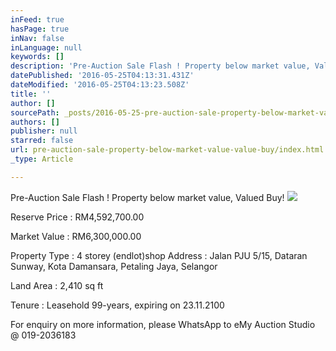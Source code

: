 ```yaml
---
inFeed: true
hasPage: true
inNav: false
inLanguage: null
keywords: []
description: 'Pre-Auction Sale Flash ! Property below market value, Valued Buy!'
datePublished: '2016-05-25T04:13:31.431Z'
dateModified: '2016-05-25T04:13:23.508Z'
title: ''
author: []
sourcePath: _posts/2016-05-25-pre-auction-sale-property-below-market-value-value-buy.md
authors: []
publisher: null
starred: false
url: pre-auction-sale-property-below-market-value-value-buy/index.html
_type: Article

---
```

Pre-Auction Sale Flash ! Property below market value, Valued Buy!
![](https://the-grid-user-content.s3-us-west-2.amazonaws.com/81927d7d-da3c-4c94-b269-fd16c8f344bb.jpg)

Reserve Price : RM4,592,700.00 

Market Value : RM6,300,000.00 

Property Type : 4 storey (endlot)shop Address : Jalan PJU 5/15, Dataran Sunway, Kota Damansara, Petaling Jaya, Selangor 

Land Area : 2,410 sq ft 

Tenure : Leasehold 99-years, expiring on 23.11.2100 

For enquiry on more information, please WhatsApp to eMy Auction Studio @ 019-2036183